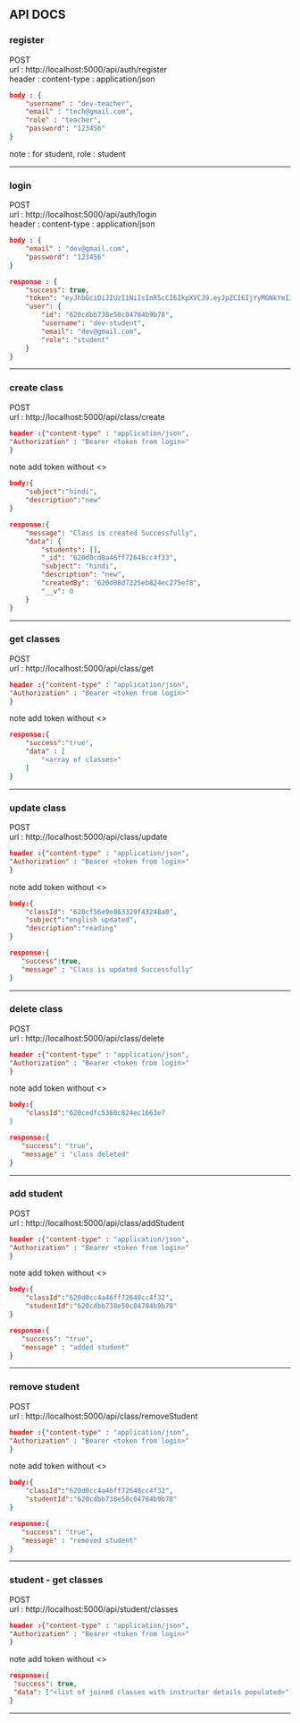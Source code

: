 ## API DOCS

### **register**     

POST    
url : http://localhost:5000/api/auth/register   
header : content-type : application/json
```json
body : {
    "username" : "dev-teacher",
    "email" : "tech@gmail.com",
    "role" : "teacher",
    "password": "123456"
}
```
note : for student, role : student

---
### **login**

POST    
url : http://localhost:5000/api/auth/login   
header : content-type : application/json

```json
body : {
    "email" : "dev@gmail.com",
    "password": "123456"
}
```
```json
response : {
    "success": true,
    "token": "eyJhbGciOiJIUzI1NiIsInR5cCI6IkpXVCJ9.eyJpZCI6IjYyMGNkYmI3MzhlNTBjMDQ3ODRiOWI3OCIsImlhdCI6MTY0NTAyMjU3MSwiZXhwIjoxNjQ1MDI2MTcxfQ.mceHFPSu2H1O2Q17BKotREYEebht1UQ7k6DnMzv1rxQ",
    "user": {
        "id": "620cdbb738e50c04784b9b78",
        "username": "dev-student",
        "email": "dev@gmail.com",
        "role": "student"
    }
}
```
---
### **create class**

POST    
url : http://localhost:5000/api/class/create  
```json
header :{"content-type" : "application/json",
"Authorization" : "Bearer <token from login>"
}
```
note add token without <>
```json
body:{
    "subject":"hindi",
    "description":"new"
}
```
```json
response:{
    "message": "Class is created Successfully",
    "data": {
        "students": [],
        "_id": "620d0cd0a46ff72648cc4f33",
        "subject": "hindi",
        "description": "new",
        "createdBy": "620d08d7225eb824ec275ef8",
        "__v": 0
    }
}
```
---
### **get classes**
POST  
url : http://localhost:5000/api/class/get  
```json
header :{"content-type" : "application/json",
"Authorization" : "Bearer <token from login>"
}
```
note add token without <>

```json
response:{
    "success":"true",
    "data" : [
        "<array of classes>"
    ]
}
```
---
### **update class**
POST  
url : http://localhost:5000/api/class/update  
```json
header :{"content-type" : "application/json",
"Authorization" : "Bearer <token from login>"
}
```
note add token without <>
```json
body:{
    "classId": "620cf56e9e863329f43248a0",
    "subject":"english updated",
    "description":"reading"
}
```
```json
response:{
   "success":true, 
   "message" : "Class is updated Successfully"
}
```
---
### **delete class**
POST  
url : http://localhost:5000/api/class/delete  
```json
header :{"content-type" : "application/json",
"Authorization" : "Bearer <token from login>"
}
```
note add token without <>
```json
body:{
    "classId":"620cedfc5360c824ec1663e7
}
```
```json
response:{
   "success": "true",
   "message" : "class deleted"
}
```
---
### **add student**
POST  
url : http://localhost:5000/api/class/addStudent
```json
header :{"content-type" : "application/json",
"Authorization" : "Bearer <token from login>"
}
```
note add token without <>
```json
body:{
    "classId":"620d0cc4a46ff72648cc4f32",
    "studentId":"620cdbb738e50c04784b9b78"
}
```
```json
response:{
   "success": "true",
   "message" : "added student"
}
```
---
### **remove student**
POST  
url : http://localhost:5000/api/class/removeStudent
```json
header :{"content-type" : "application/json",
"Authorization" : "Bearer <token from login>"
}
```
note add token without <>
```json
body:{
    "classId":"620d0cc4a46ff72648cc4f32",
    "studentId":"620cdbb738e50c04784b9b78"
}
```
```json
response:{
   "success": "true",
   "message" : "removed student"
}
```
---

### **student - get classes**
POST  
url : http://localhost:5000/api/student/classes
```json
header :{"content-type" : "application/json",
"Authorization" : "Bearer <token from login>"
}
```
note add token without <>

```json
response:{
 "success": true,
 "data": ["<list of joined classes with instructor details populated>"]
}
```
---




